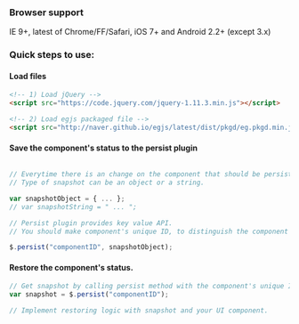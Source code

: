 ### Browser support
IE 9+, latest of Chrome/FF/Safari, iOS 7+ and Android 2.2+ (except 3.x)

### Quick steps to use:

#### Load files
``` html
<!-- 1) Load jQuery -->
<script src="https://code.jquery.com/jquery-1.11.3.min.js"></script>

<!-- 2) Load egjs packaged file -->
<script src="http://naver.github.io/egjs/latest/dist/pkgd/eg.pkgd.min.js"></script>
```

#### Save the component's status to the persist plugin

``` javascript

// Everytime there is an change on the component that should be persisted, save snapshot of the component.
// Type of snapshot can be an object or a string.

var snapshotObject = { ... };
// var snapshotString = " ... ";

// Persist plugin provides key value API.
// You should make component's unique ID, to distinguish the component with other component using persist plugin.

$.persist("componentID", snapshotObject);

```

#### Restore the component's status.

``` javascript
// Get snapshot by calling persist method with the component's unique ID.  
var snapshot = $.persist("componentID");

// Implement restoring logic with snapshot and your UI component.
```